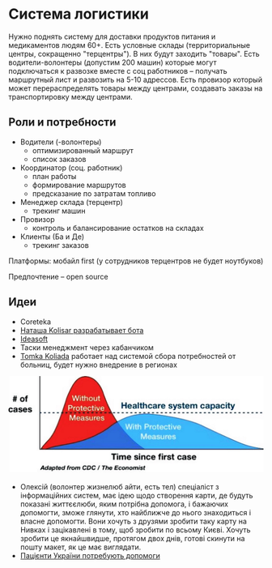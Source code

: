 # Система логистики

Нужно поднять систему для доставки продуктов питания и медикаментов людям 60+. Есть условные склады \(территориальные центры, сокращенно "терцентры"\). В них будут заходить "товары". Есть водители-волонтеры \(допустим 200 машин\) которые могут подключаться к развозке вместе с соц работников – получать маршрутный лист и развозить на 5-10 адрессов. Есть провизор который может перераспределять товары между центрами, создавать заказы на транспортировку между центрами.



## Роли и потребности

* Водители \(-волонтеры\)
  * оптимизированный маршрут
  * список заказов
* Координатор \(соц. работник\)
  * план работы
  * формирование маршрутов
  * предсказание по затратам топливо
* Менеджер склада \(терцентр\)
  * трекинг машин
* Провизор
  * контроль и балансирование остатков на складах
* Клиенты \(Ба и Де\)
  * трекинг заказов

Платформы: мобайл first \(у сотрудников терцентров не будет ноутбуков\)

Предпочтение – open source

## Идеи

* Coreteka
* [Наташа Kolisar разрабатывает бота](https://kolisar.com/)
* [Ideasoft](https://m.facebook.com/?_rdr#!/profile.php?id=100002505365167)
* Таски менеджмент через кабанчиком
* [Tomka Koliada](http://t.me/Tomkamk) работает над системой сбора потребностей от больниц, будет нужно внедрение в регионах

![](../.gitbook/assets/image%20%282%29.png)

* Олексій \(волонтер жизнелюб айти, есть тел\) спеціаліст з інформаційних систем, має ідею щодо створення карти, де будуть показані життєєлюби, яким потрібна допомога, і бажаючих допомогти, зможе глянути, хто найближче до нього знаходиться і власне допомогти. Вони хочуть з друзями зробити таку карту на Нивках і зацікавлені в тому, щоб зробити по всьому Києві. Хочуть зробити це якнайшвидше, протягом двох днів, готові скинути на пошту макет, як це має виглядати.
* [Пацієнти України потребують допомоги](https://www.facebook.com/patients.org.ua/photos/a.705071752904645/2877301055681693/?type=3&theater)



